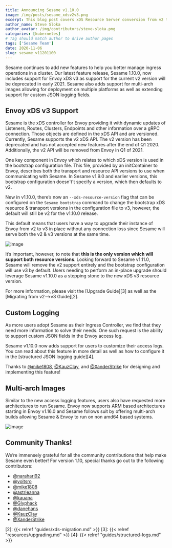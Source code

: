 ```yaml
---
title: Announcing Sesame v1.10.0
image: /img/posts/sesame_xdsv2v3.png
excerpt: This blog post covers xDS Resource Server conversion from v2 to v3 in Sesame v1.10.0.
author_name: Steve Sloka
author_avatar: /img/contributors/steve-sloka.png
categories: [kubernetes]
# Tag should match author to drive author pages
tags: ['Sesame Team']
date: 2020-11-06
slug: sesame_v11201100
---
```


Sesame continues to add new features to help you better manage ingress operations in a cluster.
Our latest feature release, Sesame 1.10.0, now includes support for Envoy xDS v3 as support for the current v2 version will be deprecated in early 2021.
Sesame also adds support for multi-arch images allowing for deployment on multiple platforms as well as extending support for custom JSON logging fields. 

## Envoy xDS v3 Support
Sesame is the xDS controller for Envoy providing it with dynamic updates of Listeners, Routes, Clusters, Endpoints and other information over a gRPC connection.
Those objects are defined in the xDS API and are versioned. Currently, Sesame supports the v2 xDS API.
The v2 version has been deprecated and has not accepted new features after the end of Q1 2020. Additionally, the v2 API will be removed from Envoy in Q1 of 2021.

One key component in Envoy which relates to which xDS version is used in the bootstrap configuration file.
This file, provided by an initContainer to Envoy, describes both the transport and resource API versions to use when communicating with Sesame.
In Sesame v1.9.0 and earlier versions, this bootstrap configuration doesn't’t specify a version, which then defaults to v2. 

New in v1.10.0, there’s now an `--xds-resource-version` flag that can be configured on the `Sesame bootstrap` command to change the bootstrap xDS resource & transport versions in the configuration file to v3, however, the default will still be v2 for the v1.10.0 release. 

This default means that users have a way to upgrade their instance of Envoy from v2 to v3 in place without any connection loss since Sesame will serve both the v2 & v3 versions at the same time. 

![image](/img/posts/sesame_xdsv2v3.png)

It’s important, however, to note that **this is the only version which will support both resource versions**.
Looking forward to Sesame v1.11.0, Sesame will remove the v2 support entirely and the bootstrap configuration will use v3 by default.
Users needing to perform an in-place upgrade should leverage Sesame v1.10.0 as a stepping stone to the new xDS v3 resource version. 

For more information, please visit the [Upgrade Guide][3] as well as the [Migrating from v2-->v3 Guide][2].

## Custom Logging

As more users adopt Sesame as their Ingress Controller, we find that they need more information to solve their needs. One such request is the ability to support custom JSON fields in the Envoy access log. 

Sesame v1.10.0 now adds support for users to customize their access logs. You can read about this feature in more detail as well as how to configure it in the [structured JSON logging guide][4]. 

Thanks to [@mike1808](https://github.com/mike1808), [@KauzClay](https://github.com/KauzClay), and [@XanderStrike](https://github.com/XanderStrike) for designing and implementing this feature!

## Multi-arch Images

Similar to the new access logging features, users also have requested more architectures to run Sesame.
Envoy now supports ARM based architectures starting in Envoy v1.16.0 and Sesame follows suit by offering multi-arch builds allowing Sesame & Envoy to run on non amd64 based systems.

![image](/img/posts/multiarch.png)

## Community Thanks!
We’re immensely grateful for all the community contributions that help make Sesame even better! For version 1.10, special thanks go out to the following contributors:
- [@narahari92](https://github.com/narahari92)
- [@yoitsro](https://github.com/yoitsro)
- [@mike1808](https://github.com/mike1808)
- [@astrieanna](https://github.com/astrianna)
- [@kauana](https://github.com/kauana)
- [@Glyphack](https://github.com/Glyphack)
- [@danehans](https://github.com/danehans)
- [@KauzClay](https://github.com/KauzClay)
- [@XanderStrike](https://github.com/XanderStrike)


[2]: {{< relref "guides/xds-migration.md" >}}
[3]: {{< relref "resources/upgrading.md" >}}
[4]: {{< relref "guides/structured-logs.md" >}}
